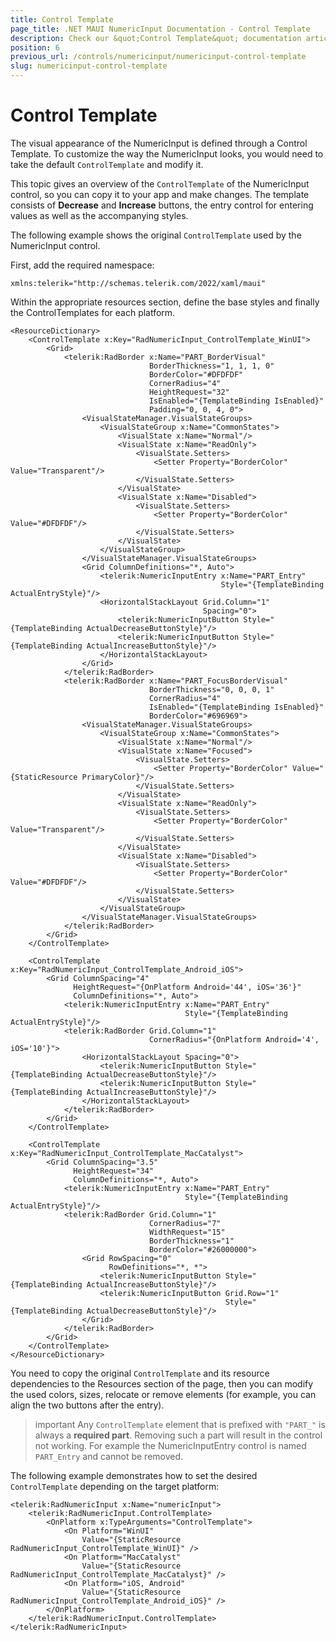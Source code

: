 ```yaml
---
title: Control Template
page_title: .NET MAUI NumericInput Documentation - Control Template
description: Check our &quot;Control Template&quot; documentation article for Telerik NumericInput for .NET MAUI
position: 6
previous_url: /controls/numericinput/numericinput-control-template
slug: numericinput-control-template
---
```


# Control Template

The visual appearance of the NumericInput is defined through a Control Template. To customize the way the NumericInput looks, you would need to take the default `ControlTemplate` and modify it.

This topic gives an overview of the `ControlTemplate` of the NumericInput control, so you can copy it to your app and make changes. The template consists of **Decrease** and **Increase** buttons, the entry control for entering values as well as the accompanying styles.  

The following example shows the original `ControlTemplate` used by the NumericInput control.

First, add the required namespace:

```XAML
xmlns:telerik="http://schemas.telerik.com/2022/xaml/maui"
```

Within the appropriate resources section, define the base styles and finally the ControlTemplates for each platform.

```XAML
<ResourceDictionary>
    <ControlTemplate x:Key="RadNumericInput_ControlTemplate_WinUI">
        <Grid>
            <telerik:RadBorder x:Name="PART_BorderVisual"
                               BorderThickness="1, 1, 1, 0"
                               BorderColor="#DFDFDF"
                               CornerRadius="4"
                               HeightRequest="32"
                               IsEnabled="{TemplateBinding IsEnabled}"
                               Padding="0, 0, 4, 0">
                <VisualStateManager.VisualStateGroups>
                    <VisualStateGroup x:Name="CommonStates">
                        <VisualState x:Name="Normal"/>
                        <VisualState x:Name="ReadOnly">
                            <VisualState.Setters>
                                <Setter Property="BorderColor" Value="Transparent"/>
                            </VisualState.Setters>
                        </VisualState>
                        <VisualState x:Name="Disabled">
                            <VisualState.Setters>
                                <Setter Property="BorderColor" Value="#DFDFDF"/>
                            </VisualState.Setters>
                        </VisualState>
                    </VisualStateGroup>
                </VisualStateManager.VisualStateGroups>
                <Grid ColumnDefinitions="*, Auto">
                    <telerik:NumericInputEntry x:Name="PART_Entry"
                                               Style="{TemplateBinding ActualEntryStyle}"/>
                    <HorizontalStackLayout Grid.Column="1"
                                           Spacing="0">
                        <telerik:NumericInputButton Style="{TemplateBinding ActualDecreaseButtonStyle}"/>
                        <telerik:NumericInputButton Style="{TemplateBinding ActualIncreaseButtonStyle}"/>
                    </HorizontalStackLayout>
                </Grid>
            </telerik:RadBorder>
            <telerik:RadBorder x:Name="PART_FocusBorderVisual"
                               BorderThickness="0, 0, 0, 1" 
                               CornerRadius="4"
                               IsEnabled="{TemplateBinding IsEnabled}"
                               BorderColor="#696969">
                <VisualStateManager.VisualStateGroups>
                    <VisualStateGroup x:Name="CommonStates">
                        <VisualState x:Name="Normal"/>
                        <VisualState x:Name="Focused">
                            <VisualState.Setters>
                                <Setter Property="BorderColor" Value="{StaticResource PrimaryColor}"/>
                            </VisualState.Setters>
                        </VisualState>
                        <VisualState x:Name="ReadOnly">
                            <VisualState.Setters>
                                <Setter Property="BorderColor" Value="Transparent"/>
                            </VisualState.Setters>
                        </VisualState>
                        <VisualState x:Name="Disabled">
                            <VisualState.Setters>
                                <Setter Property="BorderColor" Value="#DFDFDF"/>
                            </VisualState.Setters>
                        </VisualState>
                    </VisualStateGroup>
                </VisualStateManager.VisualStateGroups>
            </telerik:RadBorder>
        </Grid>
    </ControlTemplate>

    <ControlTemplate x:Key="RadNumericInput_ControlTemplate_Android_iOS">
        <Grid ColumnSpacing="4"
              HeightRequest="{OnPlatform Android='44', iOS='36'}"
              ColumnDefinitions="*, Auto">
            <telerik:NumericInputEntry x:Name="PART_Entry"
                                       Style="{TemplateBinding ActualEntryStyle}"/>
            <telerik:RadBorder Grid.Column="1"
                               CornerRadius="{OnPlatform Android='4', iOS='10'}">
                <HorizontalStackLayout Spacing="0">
                    <telerik:NumericInputButton Style="{TemplateBinding ActualDecreaseButtonStyle}"/>
                    <telerik:NumericInputButton Style="{TemplateBinding ActualIncreaseButtonStyle}"/>
                </HorizontalStackLayout>
            </telerik:RadBorder>
        </Grid>
    </ControlTemplate>

    <ControlTemplate x:Key="RadNumericInput_ControlTemplate_MacCatalyst">
        <Grid ColumnSpacing="3.5"
              HeightRequest="34"
              ColumnDefinitions="*, Auto">
            <telerik:NumericInputEntry x:Name="PART_Entry"
                                       Style="{TemplateBinding ActualEntryStyle}"/>
            <telerik:RadBorder Grid.Column="1"
                               CornerRadius="7"
                               WidthRequest="15"
                               BorderThickness="1"
                               BorderColor="#26000000">
                <Grid RowSpacing="0"
                      RowDefinitions="*, *">
                    <telerik:NumericInputButton Style="{TemplateBinding ActualIncreaseButtonStyle}"/>
                    <telerik:NumericInputButton Grid.Row="1"
                                                Style="{TemplateBinding ActualDecreaseButtonStyle}"/>
                </Grid>
            </telerik:RadBorder>
        </Grid>
    </ControlTemplate>
</ResourceDictionary>
```

You need to copy the original `ControlTemplate` and its resource dependencies to the Resources section of the page, then you can modify the used colors, sizes, relocate or remove elements (for example, you can align the two buttons after the entry).

>important Any `ControlTemplate` element that is prefixed with `"PART_"` is always a **required part**. Removing such a part will result in the control not working. For example the NumericInputEntry control is named `PART_Entry` and cannot be removed.

The following example demonstrates how to set the desired `ControlTemplate` depending on the target platform:

```XAML
<telerik:RadNumericInput x:Name="numericInput">
    <telerik:RadNumericInput.ControlTemplate>
        <OnPlatform x:TypeArguments="ControlTemplate">
            <On Platform="WinUI"
                Value="{StaticResource RadNumericInput_ControlTemplate_WinUI}" />
            <On Platform="MacCatalyst"
                Value="{StaticResource RadNumericInput_ControlTemplate_MacCatalyst}" />
            <On Platform="iOS, Android"
                Value="{StaticResource RadNumericInput_ControlTemplate_Android_iOS}" />
        </OnPlatform>
    </telerik:RadNumericInput.ControlTemplate>
</telerik:RadNumericInput>
```

